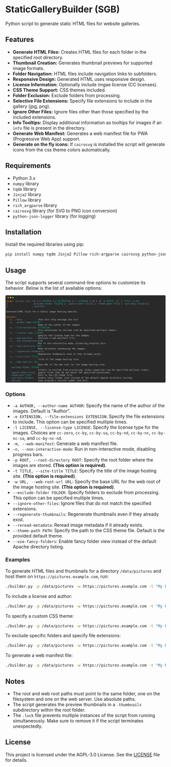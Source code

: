 # StaticGalleryBuilder (SGB)

Python script to generate static HTML files for website galleries.

## Features

- **Generate HTML Files:** Creates HTML files for each folder in the specified root directory.
- **Thumbnail Creation:** Generates thumbnail previews for supported image formats.
- **Folder Navigation:** HTML files include navigation links to subfolders.
- **Responsive Design:** Generated HTML uses responsive design.
- **License Information:** Optionally include imgae license (CC licenses).
- **CSS Theme Support:** CSS themes included.
- **Folder Exclusion:** Exclude folders from processing.
- **Selective File Extensions:** Specify file extensions to include in the gallery (jpg, png).
- **Ignore Other Files:** Ignore files other than those specified by the included extensions.
- **Info Tooltips:** Display additional information as tooltips for images if an `info` file is present in the directory.
- **Generate Web Manifest:** Generates a web manifest file for PWA (Progressive Web App) support.
- **Generate on the fly icons:** If `cairosvg` is installed the script will generate icons from the css theme colors automatically.

## Requirements

- Python 3.x
- `numpy` library
- `tqdm` library
- `Jinja2` library
- `Pillow` library
- `rich_argparse` library
- `cairosvg` library (for SVG to PNG icon conversion)
- `python-json-logger` library (for logging)

## Installation

Install the required libraries using pip:

```sh
pip install numpy tqdm Jinja2 Pillow rich-argparse cairosvg python-json-logger
```

## Usage

The script supports several command-line options to customize its behavior. Below is the list of available options:

![help-preview](help.svg)

### Options

- `-a AUTHOR, --author-name AUTHOR`: Specify the name of the author of the images. Default is "Author".
- `-e EXTENSION, --file-extensions EXTENSION`: Specify the file extensions to include. This option can be specified multiple times.
- `-l LICENSE, --license-type LICENSE`: Specify the license type for the images. Choices are `cc-zero`, `cc-by`, `cc-by-sa`, `cc-by-nd`, `cc-by-nc`, `cc-by-nc-sa`, and `cc-by-nc-nd`.
- `-m, --web-manifest`: Generate a web manifest file.
- `-n, --non-interactive-mode`: Run in non-interactive mode, disabling progress bars.
- `-p ROOT, --root-directory ROOT`: Specify the root folder where the images are stored. **(This option is required)**.
- `-t TITLE, --site-title TITLE`: Specify the title of the image hosting site. **(This option is required)**.
- `-w URL, --web-root-url URL`: Specify the base URL for the web root of the image hosting site. **(This option is required)**.
- `--exclude-folder FOLDER`: Specify folders to exclude from processing. This option can be specified multiple times.
- `--ignore-other-files`: Ignore files that do not match the specified extensions.
- `--regenerate-thumbnails`: Regenerate thumbnails even if they already exist.
- `--reread-metadata`: Reread image metadata if it already exists.
- `--theme-path PATH`: Specify the path to the CSS theme file. Default is the provided default theme.
- `--use-fancy-folders`: Enable fancy folder view instead of the default Apache directory listing.

### Examples

To generate HTML files and thumbnails for a directory `/data/pictures` and host them on `https://pictures.example.com`, run:

```sh
./builder.py -p /data/pictures -w https://pictures.example.com -t "My Photo Gallery"
```

To include a license and author:

```sh
./builder.py -p /data/pictures -w https://pictures.example.com -t "My Photo Gallery" -l cc-by -a "John Doe"
```

To specify a custom CSS theme:

```sh
./builder.py -p /data/pictures -w https://pictures.example.com -t "My Photo Gallery" --theme-path custom_theme.css
```

To exclude specific folders and specify file extensions:

```sh
./builder.py -p /data/pictures -w https://pictures.example.com -t "My Photo Gallery" --exclude-folder Archives --exclude-folder Temp -e .jpg -e .jpeg -e .png
```

To generate a web manifest file:

```sh
./builder.py -p /data/pictures -w https://pictures.example.com -t "My Photo Gallery" -m
```

## Notes

- The root and web root paths must point to the same folder, one on the filesystem and one on the web server. Use absolute paths.
- The script generates the preview thumbnails in a `.thumbnails` subdirectory within the root folder.
- The `.lock` file prevents multiple instances of the script from running simultaneously. Make sure to remove it if the script terminates unexpectedly.

## License

This project is licensed under the AGPL-3.0 License. See the [LICENSE](LICENSE) file for details.
